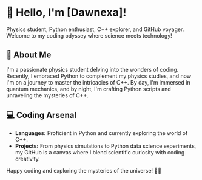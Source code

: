 # 👋 Hello, I'm [Dawnexa]!

Physics student, Python enthusiast, C++ explorer, and GitHub voyager. Welcome to my coding odyssey where science meets technology!

## 🌌 About Me

I'm a passionate physics student delving into the wonders of coding. Recently, I embraced Python to complement my physics studies, and now I'm on a journey to master the intricacies of C++. By day, I'm immersed in quantum mechanics, and by night, I'm crafting Python scripts and unraveling the mysteries of C++.

## 💻 Coding Arsenal

- **Languages:** Proficient in Python and currently exploring the world of C++.
- **Projects:** From physics simulations to Python data science experiments, my GitHub is a canvas where I blend scientific curiosity with coding creativity.

Happy coding and exploring the mysteries of the universe! 🚀🌌
